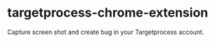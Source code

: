 # targetprocess-chrome-extension

Capture screen shot and create bug in your Targetprocess account.
